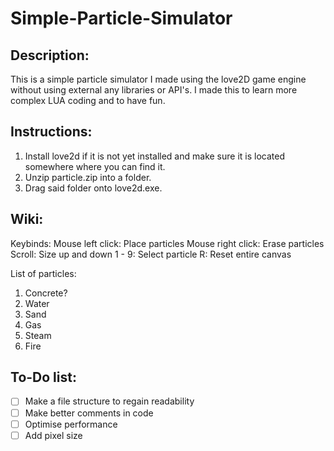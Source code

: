 # Simple-Particle-Simulator

## Description:
This is a simple particle simulator I made using the love2D game engine without using external any libraries or API's. I made this to learn more complex LUA coding and to have fun.

## Instructions:

1. Install love2d if it is not yet installed and make sure it is located somewhere where you can find it.
2. Unzip particle.zip into a folder.
3. Drag said folder onto love2d.exe.

## Wiki:

Keybinds:
Mouse left click: Place particles
Mouse right click: Erase particles
Scroll: Size up and down
1 - 9: Select particle
R: Reset entire canvas

List of particles:
1. Concrete?
2. Water
3. Sand
4. Gas
5. Steam
6. Fire

## To-Do list:

- [ ] Make a file structure to regain readability
- [ ] Make better comments in code 
- [ ] Optimise performance
- [ ] Add pixel size

